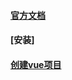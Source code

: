 #### [官方文档](https://cn.vuejs.org)
#### [安装]
#### [创建vue项目](https://github.com/Mrtanglei/vue/blob/master/%E5%88%9B%E5%BB%BAvue%E9%A1%B9%E7%9B%AE%E5%91%BD%E4%BB%A4.md)

